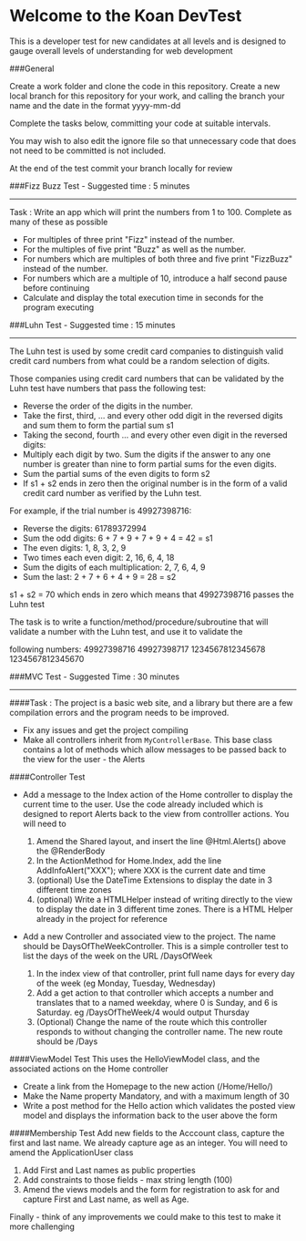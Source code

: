 # Welcome to the Koan DevTest


This is a developer test for new candidates at all levels and is designed to gauge overall levels of understanding for web development

###General

Create a work folder and clone the code in this repository. Create a new local branch for this repository for your work, and calling the branch your name and the date in the format yyyy-mm-dd

Complete the tasks below, committing your code at suitable intervals. 

You may wish to also edit the ignore file so that unnecessary code that does not need to be committed is not included.

At the end of the test commit your branch locally for review


###Fizz Buzz Test - Suggested time : 5 minutes
***

Task : Write an app which will print the numbers from 1 to 100. Complete as many of these as possible
* For multiples of three print "Fizz" instead of the number. 
* For the multiples of five print "Buzz" as well as the number. 
* For numbers which are multiples of both three and five print "FizzBuzz" instead of the number.
* For numbers which are a multiple of 10, introduce a half second pause before continuing
* Calculate and display the total execution time in seconds for the program executing


###Luhn Test - Suggested time : 15 minutes
***
The Luhn test is used by some credit card companies to distinguish valid credit card numbers from what could be a random selection of digits.

Those companies using credit card numbers that can be validated by the Luhn test have numbers that pass the following test:
* Reverse the order of the digits in the number.
* Take the first, third, ... and every other odd digit in the reversed digits and sum them to form the partial sum s1
* Taking the second, fourth ... and every other even digit in the reversed digits:
* Multiply each digit by two. Sum the digits if the answer to any one number is greater than nine to form partial sums for the even digits.
* Sum the partial sums of the even digits to form s2
* If s1 + s2 ends in zero then the original number is in the form of a valid credit card number as verified by the Luhn test.


For example, if the trial number is 49927398716:
* Reverse the digits: 61789372994
* Sum the odd digits: 6 + 7 + 9 + 7 + 9 + 4 = 42 = s1
* The even digits: 1,  8,  3,  2,  9
* Two times each even digit: 2, 16,  6,  4, 18
* Sum the digits of each multiplication: 2,  7,  6,  4,  9
* Sum the last: 2 + 7 + 6 + 4 + 9 = 28 = s2

s1 + s2 = 70 which ends in zero which means that 49927398716 passes the Luhn test

The task is to write a function/method/procedure/subroutine that will validate a number with the Luhn test, and use it to validate the 

following numbers:
49927398716
49927398717
1234567812345678
1234567812345670



###MVC Test - Suggested Time : 30 minutes
***

####Task : The project is a basic web site, and a library but there are a few compilation errors and the program needs to be improved.
* Fix any issues and get the project compiling
* Make all controllers inherit from `MyControllerBase`. This base class contains a lot of methods which allow messages to be passed back to the view for the user - the Alerts

####Controller Test

* Add a message to the Index action of the Home controller to display the current time to the user. Use the code already included which is designed to report Alerts back to the view from controlller actions. You will need to
   1. Amend the Shared layout, and insert the line @Html.Alerts() above the @RenderBody
   2. In the ActionMethod for Home.Index, add the line AddInfoAlert("XXX"); where XXX is the current date and time
   3. (optional) Use the DateTime Extensions to display the date in 3 different time zones
   4. (optional) Write a HTMLHelper instead of writing directly to the view to display the date in 3 different time zones. There is a HTML Helper already in the project for reference
   
* Add a new Controller and associated view to the project. The name should be DaysOfTheWeekController. This is a simple controller test to list the days of the week on the URL /DaysOfWeek
   1. In the index view of that controller, print full name days for every day of the week (eg Monday, Tuesday, Wednesday)
   2. Add a get action to that controller which accepts a number and translates that to a named weekday, where 0 is Sunday, and 6 is Saturday. eg /DaysOfTheWeek/4 would output Thursday
   3. (Optional) Change the name of the route which this controller responds to without changing the controller name. The new route should be /Days

####ViewModel Test
This uses the HelloViewModel class, and the associated actions on the Home controller
* Create a link from the Homepage to the new action (/Home/Hello/)
* Make the Name property Mandatory, and with a maximum length of 30
* Write a post method for the Hello action which validates the posted view model and displays the information back to the user above the form

####Membership Test
Add new fields to the Acccount class, capture the first and last name. We already capture age as an integer. You will need to amend the ApplicationUser class
  1. Add First and Last names as public properties
  2. Add constraints to those fields - max string length (100)
  3. Amend the views models and the form for registration to ask for and capture First and Last name, as well as Age. 

Finally - think of any improvements we could make to this test to make it more challenging

